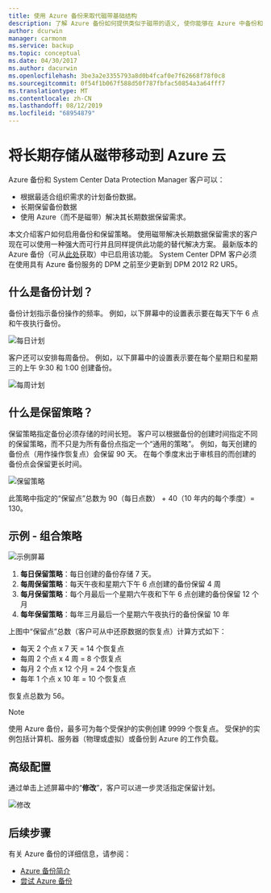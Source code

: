 ```yaml
---
title: 使用 Azure 备份来取代磁带基础结构
description: 了解 Azure 备份如何提供类似于磁带的语义, 使你能够在 Azure 中备份和还原数据
author: dcurwin
manager: carmonm
ms.service: backup
ms.topic: conceptual
ms.date: 04/30/2017
ms.author: dacurwin
ms.openlocfilehash: 3be3a2e3355793a8d0b4fcaf0e7f62668f78f0c8
ms.sourcegitcommit: 0f54f1b067f588d50f787fbfac50854a3a64fff7
ms.translationtype: MT
ms.contentlocale: zh-CN
ms.lasthandoff: 08/12/2019
ms.locfileid: "68954879"
---
```

# <a name="move-your-long-term-storage-from-tape-to-the-azure-cloud"></a>将长期存储从磁带移动到 Azure 云
Azure 备份和 System Center Data Protection Manager 客户可以：

* 根据最适合组织需求的计划备份数据。
* 长期保留备份数据
* 使用 Azure（而不是磁带）解决其长期数据保留需求。

本文介绍客户如何启用备份和保留策略。 使用磁带解决长期数据保留需求的客户现在可以使用一种强大而可行并且同样提供此功能的替代解决方案。 最新版本的 Azure 备份（可从[此处](https://aka.ms/azurebackup_agent)获取）中已启用该功能。 System Center DPM 客户必须在使用具有 Azure 备份服务的 DPM 之前至少更新到 DPM 2012 R2 UR5。

## <a name="what-is-the-backup-schedule"></a>什么是备份计划？
备份计划指示备份操作的频率。 例如，以下屏幕中的设置表示要在每天下午 6 点和午夜执行备份。

![每日计划](./media/backup-azure-backup-cloud-as-tape/dailybackupschedule.png)

客户还可以安排每周备份。 例如，以下屏幕中的设置表示要在每个星期日和星期三的上午 9:30 和 1:00 创建备份。

![每周计划](./media/backup-azure-backup-cloud-as-tape/weeklybackupschedule.png)

## <a name="what-is-the-retention-policy"></a>什么是保留策略？
保留策略指定备份必须存储的时间长短。 客户可以根据备份的创建时间指定不同的保留策略，而不只是为所有备份点指定一个“通用的策略”。 例如，每天创建的备份点（用作操作恢复点）会保留 90 天。 在每个季度末出于审核目的而创建的备份点会保留更长时间。

![保留策略](./media/backup-azure-backup-cloud-as-tape/retentionpolicy.png)

此策略中指定的“保留点”总数为 90（每日点数） + 40（10 年内的每个季度）= 130。

## <a name="example--putting-both-together"></a>示例 - 组合策略
![示例屏幕](./media/backup-azure-backup-cloud-as-tape/samplescreen.png)

1. **每日保留策略**：每日创建的备份存储 7 天。
2. **每周保留策略**：每天午夜和星期六下午 6 点创建的备份保留 4 周
3. **每月保留策略**：每个月最后一个星期六午夜和下午 6 点创建的备份保留 12 个月
4. **每年保留策略**：每年三月最后一个星期六午夜执行的备份保留 10 年

上图中“保留点”总数（客户可从中还原数据的恢复点）计算方式如下：

* 每天 2 个点 x 7 天 = 14 个恢复点
* 每周 2 个点 x 4 周 = 8 个恢复点
* 每月 2 个点 x 12 个月 = 24 个恢复点
* 每年 1 个点 x 10 年 = 10 个恢复点

恢复点总数为 56。

> [!NOTE]
> 使用 Azure 备份，最多可为每个受保护的实例创建 9999 个恢复点。 受保护的实例包括计算机、服务器（物理或虚拟）或备份到 Azure 的工作负载。
>

## <a name="advanced-configuration"></a>高级配置
通过单击上述屏幕中的“**修改**”，客户可以进一步灵活指定保留计划。

![修改](./media/backup-azure-backup-cloud-as-tape/modify.png)

## <a name="next-steps"></a>后续步骤
有关 Azure 备份的详细信息，请参阅：

* [Azure 备份简介](backup-introduction-to-azure-backup.md)
* [尝试 Azure 备份](backup-try-azure-backup-in-10-mins.md)
